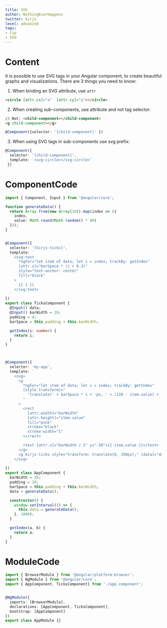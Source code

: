 ```yaml
---
title: SVG
author: NothingEverHappens
twitter: kirjs
level: advanced
tags:
- tip
- SVG
---
```


# Content
It is possible to use SVG tags in your Angular component, to create beautiful graphs and visualizations. There are 3 things you need to know: 

1. When binding an SVG attribute, use `attr`
```html
<circle [attr.cx]="x"  [attr.cy]="y"></circle>
```

2. When creating sub-components, use attribute and not tag selector:
```html
// Not: <child-component></child-component>
<g child-component></g>
```
```typescript
@Component({selector: '[child-component]' })
```

3. When using SVG tags in sub-components use svg prefix:
```typescript
@Component({
  selector: '[child-component]',
  template: `<svg:circle></svg:circle>`
 })
```


# ComponentCode
```typescript
import { Component, Input } from '@angular/core';

function generateData() {
  return Array.from(new Array(10)).map(index => ({
    index,
    value: Math.round(Math.random() * 80)
  }));
}


@Component({
  selector: '[kirjs-ticks]',
  template: `
    <svg:text
      *ngFor="let item of data; let i = index; trackBy: getIndex"
      [attr.x]="barSpace * (i + 0.3)"
      style="text-anchor: center"
      fill="black"
    >
      {{ i }}
    </svg:text>
  `
})
export class TicksComponent {
  @Input() data;
  @Input() barWidth = 10;
  padding = 4;
  barSpace = this.padding + this.barWidth;

  getIndex(i: number) {
    return i;
  }
}



@Component({
  selector: 'my-app',
  template: `
    <svg>
      <g
        *ngFor="let item of data; let i = index; trackBy: getIndex"
        [style.transform]="
          'translate(' + barSpace * i + 'px, ' + (120 - item.value) + 'px)'
        "
      >
        <rect
          [attr.width]="barWidth"
          [attr.height]="item.value"
          fill="pink"
          stroke="black"
          stroke-width="1"
        ></rect>

        <text [attr.x]="barWidth / 2" y="-10">{{ item.value }}</text>
      </g>
      <g kirjs-ticks style="transform: translate(0, 350px);" [data]="data"></g>
    </svg>
  `
})
export class AppComponent {
  barWidth = 30;
  padding = 10;
  barSpace = this.padding + this.barWidth;
  data = generateData();

  constructor() {
    window.setInterval(() => {
      this.data = generateData();
    }, 1000);
  }

  getIndex(a, b) {
    return a;
  }
}

```

# ModuleCode
```typescript
import { BrowserModule } from '@angular/platform-browser';
import { NgModule } from '@angular/core';
import { AppComponent, TicksComponent} from './app.component';


@NgModule({
  imports: [BrowserModule],
  declarations: [AppComponent, TicksComponent],
  bootstrap: [AppComponent]
})
export class AppModule {}
```
